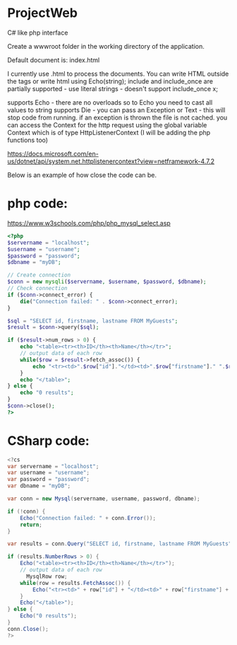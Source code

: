 # ProjectWeb
C# like php interface

Create a wwwroot folder in the working directory of the application.

Default document is: index.html

I currently use .html to process the documents.
You can write HTML outside the <?cs ?> tags or write html using Echo(string);
include and include_once are partially supported - use literal strings - doesn't support include_once x;

supports Echo - there are no overloads so to Echo you need to cast all values to string
supports Die - you can pass an Exception or Text - this will stop code from running.
if an exception is thrown the file is not cached.
you can access the Context for the http request using the global variable Context which is of type HttpListenerContext (I will be adding the php functions too)

https://docs.microsoft.com/en-us/dotnet/api/system.net.httplistenercontext?view=netframework-4.7.2

Below is an example of how close the code can be.

# php code:

https://www.w3schools.com/php/php_mysql_select.asp

```php
<?php
$servername = "localhost";
$username = "username";
$password = "password";
$dbname = "myDB";

// Create connection
$conn = new mysqli($servername, $username, $password, $dbname);
// Check connection
if ($conn->connect_error) {
    die("Connection failed: " . $conn->connect_error);
} 

$sql = "SELECT id, firstname, lastname FROM MyGuests";
$result = $conn->query($sql);

if ($result->num_rows > 0) {
    echo "<table><tr><th>ID</th><th>Name</th></tr>";
    // output data of each row
    while($row = $result->fetch_assoc()) {
        echo "<tr><td>".$row["id"]."</td><td>".$row["firstname"]." ".$row["lastname"]."</td></tr>";
    }
    echo "</table>";
} else {
    echo "0 results";
}
$conn->close();
?>
```

# CSharp code:

```csharp
<?cs
var servername = "localhost";
var username = "username";
var password = "password";
var dbname = "myDB";

var conn = new Mysql(servername, username, password, dbname);

if (!conn) {
    Echo("Connection failed: " + conn.Error());
	return;
}

var results = conn.Query("SELECT id, firstname, lastname FROM MyGuests");

if (results.NumberRows > 0) {
    Echo("<table><tr><th>ID</th><th>Name</th></tr>");
    // output data of each row
	  MysqlRow row;
    while(row = results.FetchAssoc()) {
        Echo("<tr><td>" + row["id"] + "</td><td>" + row["firstname"] + " " + row["lastname"] + "</td></tr>");
    }
    Echo("</table>");
} else {
    Echo("0 results");
}
conn.Close();
?>
```
